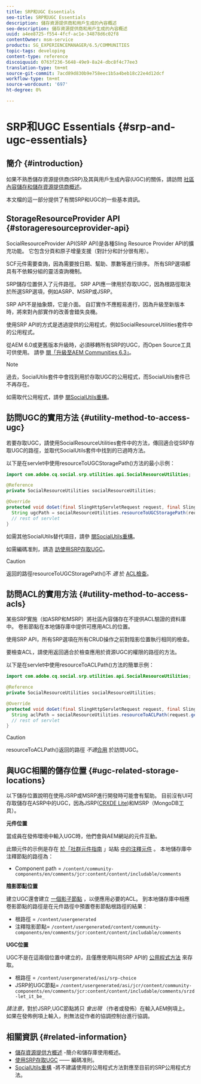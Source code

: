 ```yaml
---
title: SRP和UGC Essentials
seo-title: SRP和UGC Essentials
description: 儲存資源提供商和用戶生成的內容概述
seo-description: 儲存資源提供商和用戶生成的內容概述
uuid: a4ee8725-f554-4fcf-ac1e-34878d6c02f8
contentOwner: msm-service
products: SG_EXPERIENCEMANAGER/6.5/COMMUNITIES
topic-tags: developing
content-type: reference
discoiquuid: 0763f236-5648-49e9-8a24-dbc8f4c77ee3
translation-type: tm+mt
source-git-commit: 7acd89d830b9e758eec1b5a4beb18c22e4d12dcf
workflow-type: tm+mt
source-wordcount: '697'
ht-degree: 0%

---
```



# SRP和UGC Essentials {#srp-and-ugc-essentials}

## 簡介 {#introduction}

如果不熟悉儲存資源提供商(SRP)及其與用戶生成內容(UGC)的關係，請訪問 [社區內容儲存](working-with-srp.md)[和儲存資源提供商概述](srp.md)。

本文檔的這一部分提供了有關SRP和UGC的一些基本資訊。

## StorageResourceProvider API {#storageresourceprovider-api}

SocialResourceProvider API(SRP API)是各種Sling Resource Provider API的擴充功能。 它包含分頁和原子增量支援（對計分和計分很有用）。

SCF元件需要查詢，因為需要按日期、幫助、票數等進行排序。 所有SRP選項都具有不依賴分組的靈活查詢機制。

SRP儲存位置併入了元件路徑。 SRP API應一律用於存取UGC，因為根路徑取決於所選SRP選項，例如ASRP、MSRP或JSRP。

SRP API不是抽象類，它是介面。 自訂實作不應輕易進行，因為升級至新版本時，將來對內部實作的改善會錯失良機。

使用SRP API的方式是透過提供的公用程式，例如SocialResourceUtilities套件中的公用程式。

從AEM 6.0或更舊版本升級時，必須移轉所有SRP的UGC，而Open Source工具可供使用。 請參 [閱「升級至AEM Communities 6.3」](upgrade.md)。

>[!NOTE]
>
>過去，SocialUtils套件中會找到用於存取UGC的公用程式，而SocialUtils套件已不再存在。
>
>如需取代公用程式，請參 [閱SocialUtils重構](socialutils.md)。


## 訪問UGC的實用方法 {#utility-method-to-access-ugc}

若要存取UGC，請使用SocialResourceUtilities套件中的方法，傳回適合從SRP存取UGC的路徑，並取代SocialUtils套件中找到的已過時方法。

以下是在servlet中使用resourceToUGCStoragePath()方法的最小示例：

```java
import com.adobe.cq.social.srp.utilities.api.SocialResourceUtilities;

@Reference
private SocialResourceUtilities socialResourceUtilities;

@Override
protected void doGet(final SlingHttpServletRequest request, final SlingHttpServletResponse response) throws ServletException, IOException {
  String ugcPath = socialResourceUtilities.resourceToUGCStoragePath(request.getResource());
  // rest of servlet
}
```

如需其他SocialUtils替代項目，請參 [閱SocialUtils重構](socialutils.md)。

如需編碼准則，請造 [訪使用SRP存取UGC](accessing-ugc-with-srp.md)。

>[!CAUTION]
>
>返回的路徑resourceToUGCStoragePath()不 *適* 於 [ACL檢查](srp.md#for-access-control-acls)。


## 訪問ACL的實用方法 {#utility-method-to-access-acls}

某些SRP實施（如ASRP和MSRP）將社區內容儲存在不提供ACL驗證的資料庫中。 卷影節點在本地儲存庫中提供可應用ACL的位置。

使用SRP API，所有SRP選項在所有CRUD操作之前對陰影位置執行相同的檢查。

要檢查ACL，請使用返回適合於檢查應用於資源UGC的權限的路徑的方法。

以下是在servlet中使用resourceToACLPath()方法的簡單示例：

```java
import com.adobe.cq.social.srp.utilities.api.SocialResourceUtilities;

@Reference
private SocialResourceUtilities socialResourceUtilities;

@Override
protected void doGet(final SlingHttpServletRequest request, final SlingHttpServletResponse response) throws ServletException, IOException {
  String aclPath = socialResourceUtilities.resourceToACLPath(request.getResource());
  // rest of servlet
}
```

>[!CAUTION]
>
>resourceToACLPath()返回的路徑 *不適*[合用](#utility-method-to-access-acls) 於訪問UGC。


## 與UGC相關的儲存位置 {#ugc-related-storage-locations}

以下儲存位置說明在使用JSRP或MSRP進行開發時可能會有幫助。 目前沒有UI可存取儲存在ASRP中的UGC，因為JSRP([CRXDE Lite](../../help/sites-developing/developing-with-crxde-lite.md))和MSRP（MongoDB工具）。

**元件位置**

當成員在發佈環境中輸入UGC時，他們會與AEM網站的元件互動。

此類元件的示例是存在 [於「社群元件指南](http://localhost:4502/content/community-components/en/comments.html) 」站點 [中的注釋元件](components-guide.md) 。 本地儲存庫中注釋節點的路徑為：

* Component path = `/content/community-components/en/comments/jcr:content/content/includable/comments`

**陰影節點位置**

建立UGC還會建立 [一個影子節點](srp.md#about-shadow-nodes-in-jcr) ，以便應用必要的ACL。 到本地儲存庫中相應卷影節點的路徑是在元件路徑中預置卷影節點根路徑的結果：

* 根路徑 = `/content/usergenerated`
* 注釋陰影節點= `/content/usergenerated/content/community-components/en/comments/jcr:content/content/includable/comments`

**UGC位置**

UGC不是在這兩個位置中建立的，且僅應使用叫用SRP API的 [公用程式方法](#utility-method-to-access-ugc) 來存取。

* 根路徑 = `/content/usergenerated/asi/srp-choice`
* JSRP的UGC節點= `/content/usergenerated/asi/jcr/content/community-components/en/comments/jcr:content/content/includable/comments/srzd-let_it_be_`

*請注意*，對於JSRP,UGC節點將只 *會出現* （作者或發佈）在輸入AEM例項上。 如果在發佈例項上輸入，則無法從作者的協調控制台進行協調。

## 相關資訊 {#related-information}

* [儲存資源提供方概述](srp.md) -簡介和儲存庫使用概述。
* [使用SRP存取UGC](accessing-ugc-with-srp.md) —— 編碼准則。
* [SocialUtils重構](socialutils.md) -將不建議使用的公用程式方法對應至目前的SRP公用程式方法。

